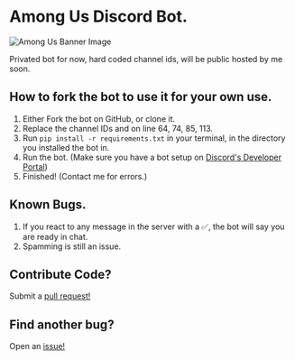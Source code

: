 # Among Us Discord Bot.
![Among Us Banner Image](https://img.itch.zone/aW1nLzE3MzAzNTQucG5n/original/6ZlfCk.png)

Privated bot for now, hard coded channel ids, will be public hosted by me soon.

## How to fork the bot to use it for your own use.

1. Either Fork the bot on GitHub, or clone it.
2. Replace the channel IDs and on line 64, 74, 85, 113.
3. Run `pip install -r requirements.txt` in your terminal, in the directory you installed the bot in.
4. Run the bot. (Make sure you have a bot setup on [Discord's Developer Portal](https://discord.com/developers/applications))
5. Finished! (Contact me for errors.)

## Known Bugs.
1. If you react to any message in the server with a ✅, the bot will say you are ready in chat.
2. Spamming is still an issue.

## Contribute Code?
Submit a [pull request!](https://github.com/doobdev/among-us-bot/pulls)

## Find another bug?
Open an [issue!](https://github.com/doobdev/among-us-bot/issues)
